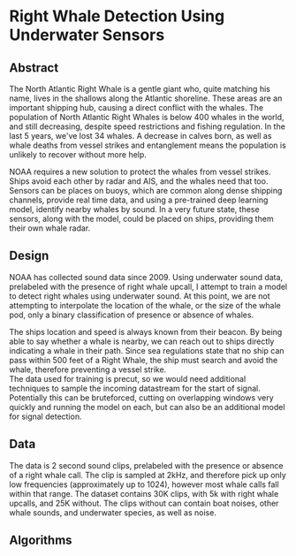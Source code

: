 # Right Whale Detection Using Underwater Sensors 

## Abstract 
The North Atlantic Right Whale is a gentle giant who, quite matching his name, lives in the shallows along the Atlantic shoreline. These areas are an important shipping hub, causing a direct conflict with the whales. The population of North Atlantic Right Whales is below 400 whales in the world, and still decreasing, despite speed restrictions and fishing regulation. In the last 5 years, we've lost 34 whales. A decrease in calves born, as well as whale deaths from vessel strikes and entanglement means the population is unlikely to recover without more help.

NOAA requires a new solution to protect the whales from vessel strikes. Ships avoid each other by radar and AIS, and the whales need that too. Sensors can be places on buoys, which are common along dense shipping channels, provide real time data, and using a pre-trained deep learning model, identify nearby whales by sound. In a very future state, these sensors, along with the model, could be placed on ships, providing them their own whale radar.


## Design 
NOAA has collected sound data since 2009. Using underwater sound data, prelabeled with the presence of right whale upcall, I attempt to train a model to detect right whales using underwater sound. At this point, we are not attempting to interpolate the location of the whale, or the size of the whale pod, only a binary classification of presence or absence of whales.    

The ships location and speed is always known from their beacon. By being able to say whether a whale is nearby, we can reach out to ships directly indicating a whale in their path. Since sea regulations state that no ship can pass within 500 feet of a Right Whale, the ship must search and avoid the whale, therefore preventing a vessel strike.  
The data used for training is precut, so we would need additional techniques to sample the incoming datastream for the start of signal. Potentially this can be bruteforced, cutting on overlapping windows very quickly and running the model on each, but can also be an additional model for signal detection. 

## Data 
The data is 2 second sound clips, prelabeled with the presence or absence of a right whale call. The clip is sampled at 2kHz, and therefore pick up only low frequencies (approximately up to 1024), however most whale calls fall within that range. The dataset contains 30K clips, with 5k with right whale upcalls, and 25K without. The clips without can contain boat noises, other whale sounds, and underwater species, as well as noise. 

## Algorithms 


## 